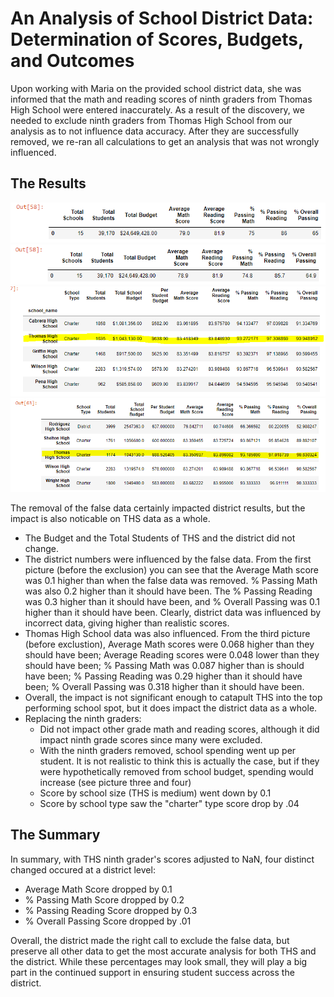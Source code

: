 # An Analysis of School District Data: Determination of Scores, Budgets, and Outcomes
Upon working with Maria on the provided school district data, she was informed that the math and reading scores of ninth graders from Thomas High School were entered inaccurately. As a result of the discovery, we needed to exclude ninth graders from Thomas High School from our analysis as to not influence data accuracy. After they are successfully removed, we re-ran all calculations to get an analysis that was not wrongly influenced.

## The Results
![](Resources/district_before.PNG)
![](Resources/district_after.PNG)
![](Resources/ths_before.PNG)
![](Resources/ths_after.PNG)

The removal of the false data certainly impacted district results, but the impact is also noticable on THS data as a whole.
- The Budget and the Total Students of THS and the district did not change.
- The district numbers were influenced by the false data. From the first picture (before the exclusion) you can see that the Average Math score was 0.1 higher than when the false data was removed. % Passing Math was also 0.2 higher than it should have been. The % Passing Reading was 0.3 higher than it should have been, and % Overall Passing was 0.1 higher than it should have been. Clearly, district data was influenced by incorrect data, giving higher than realistic scores.
- Thomas High School data was also influenced. From the third picture (before exclustion), Average Math scores were 0.068 higher than they should have been; Average Reading scores were 0.048 lower than they should have been; % Passing Math was 0.087 higher than is should have been; % Passing Reading was 0.29 higher than it should have been; % Overall Passing was 0.318 higher than it should have been.
- Overall, the impact is not significant enough to catapult THS into the top performing school spot, but it does impact the district data as a whole.
- Replacing the ninth graders:
  - Did not impact other grade math and reading scores, although it did impact ninth grade scores since many were excluded.
  - With the ninth graders removed, school spending went up per student. It is not realistic to think this is actually the case, but if they were hypothetically removed from school budget, spending would increase (see picture three and four)
  - Score by school size (THS is medium) went down by 0.1
  - Score by school type saw the "charter" type score drop by .04

## The Summary
In summary, with THS ninth grader's scores adjusted to NaN, four distinct changed occured at a district level:
- Average Math Score dropped by 0.1
- % Passing Math Score dropped by 0.2
- % Passing Reading Score dropped by 0.3
- % Overall Passing Score dropped by .01

Overall, the district made the right call to exclude the false data, but preserve all other data to get the most accurate analysis for both THS and the district. While these percentages may look small, they will play a big part in the continued support in ensuring student success across the district.



